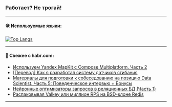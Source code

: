 ### Работает? Не трогай!

---
<!--
#### 🛠️ Technical stack:

![Java](https://img.shields.io/badge/Java-informational?logo=Oracle&style=flat&logoColor=white&color=FF4500)
![Kotlin](https://img.shields.io/badge/Kotlin-informational?logo=Kotlin&style=flat&logoColor=white&color=774D97)
![TS](https://img.shields.io/badge/TypeScript-informational?logo=typeScript&style=flat&logoColor=black&color=017acc)
![Python](https://img.shields.io/badge/Python-informational?logo=Python&style=flat&logoColor=black&color=ffdd54) <br>
![Spring](https://img.shields.io/badge/Spring-informational?logo=Spring&style=flat&logoColor=white&color=6DB33F) 
![SpringBoot](https://img.shields.io/badge/SpringBoot-informational?logo=SpringBoot&style=flat&logoColor=white&color=6DB33F)
![Nest](https://img.shields.io/badge/NestJS-informational?logo=NestJS&style=flat&logoColor=white&color=E0234E) 
![NodeJS](https://img.shields.io/badge/NodeJS-informational?logo=node.js&style=flat&logoColor=white&color=70A760)<br>
![PostgreSQL](https://img.shields.io/badge/PostgreSQL-informational?logo=PostgreSQL&style=flat&logoColor=white&color=DAA520)
![MongoDB](https://img.shields.io/badge/MongoDB-informational?logo=MongoDB&style=flat&logoColor=white&color=870000)
![Apache](https://img.shields.io/badge/Apache-informational?logo=apache&style=flat&logoColor=white&color=f74e28)

___ 
-->

#### 🛠️ Используемые языки:

[![Top Langs](https://github-readme-stats-u2qms2cxw-advtsettinggmailcoms-projects.vercel.app/api/top-langs/?username=zloylis&langs_count=10&hide_title=true&title_color=e6edf3&size_weight=0.5&count_weight=0.5&layout=compact&hide_progress=true&hide_border=true&theme=dracula)](https://github.com/zloylis)

<!---


####  :octocat:&nbsp;&nbsp; Статистика:

![GitHub stats](https://github-readme-stats-u2qms2cxw-advtsettinggmailcoms-projects.vercel.app/api?username=zloylis&show_icons=true&hide_border=true&theme=dracula&title_color=e6edf3&include_all_commits=true&count_private=true&hide_rank=false&hide_title=true&rank_icon=github)
-->
---

#### 💬 Свежее с habr.com:

<!-- BLOG-POST-LIST:START -->
- [Используем Yandex MapKit с Compose Multiplatform. Часть 2](https://habr.com/ru/articles/841728/?utm_source=habrahabr&utm_medium=rss&utm_campaign=841728)
- [[Перевод] Как я разработал систему датчиков сгибания](https://habr.com/ru/companies/ruvds/articles/841890/?utm_source=habrahabr&utm_medium=rss&utm_campaign=841890)
- [Материалы для подготовки к собеседованию на позицию Data Scientist. Часть 5: Поведенческое интервью + Бонусы](https://habr.com/ru/companies/megafon/articles/839570/?utm_source=habrahabr&utm_medium=rss&utm_campaign=839570)
- [Нейронные оптимизаторы запросов в реляционных БД &lpar;Часть 1&rpar;](https://habr.com/ru/companies/postgrespro/articles/841918/?utm_source=habrahabr&utm_medium=rss&utm_campaign=841918)
- [Распаковывая Valkey или миллион RPS на BSD-клоне Redis](https://habr.com/ru/articles/841912/?utm_source=habrahabr&utm_medium=rss&utm_campaign=841912)
<!-- BLOG-POST-LIST:END -->

---
